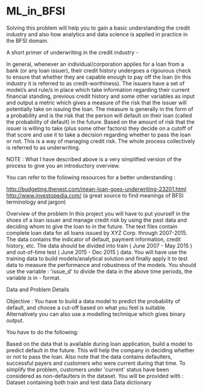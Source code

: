 # ML_in_BFSI
Solving this problem will help you to gain a basic understanding the credit industry and 
also how analytics and data science is applied in practice in the BFSI domain.

A short primer of underwriting in the credit industry - 

In general, whenever an individual/corporation applies for a loan from a bank (or any loan issuer), 
their credit history undergoes a rigourous check to ensure that whether they are capable enough to pay off the loan (in this industry it is referred to as credit-worthiness). 
The issuers have a set of model/s and rule/s in place which take information regarding their current financial standing,
previous credit history and some other variables as input and output a metric which gives a measure of the risk that the issuer will potentially take on issuing the loan. The measure is generally in the form of a probability and is the risk that the person will default on their loan (called the probability of default) in the future.
Based on the amount of risk that the issuer is willing to take (plus some other factors) they decide on a cutoff of that score 
and use it to take a decision regarding whether to pass the loan or not. 
This is a way of managing credit risk. The whole process collectively is referred to as underwriting.

NOTE : What I have described above is a very simplified version of the process to give you an introductory overview. 

You can refer to the following resources for a better understanding :

http://budgeting.thenest.com/mean-loan-goes-underwriting-23201.html
http://www.investopedia.com/ (a great source to find meanings of BFSI terminology and jargon)

Overview of the problem
In this project you will have to put yourself in the shoes of a loan issuer and manage credit risk by using the past data and deciding whom to give the loan to in the future. The text files contain complete loan data for all loans issued by XYZ Corp. through 2007-2015. The data contains the indicator of default, payment information, credit history, etc.
The data should be divided into train ( June 2007 - May 2015 ) and out-of-time test ( June 2015 - Dec 2015 ) data. 
You will have use the training data to build models/analytical solution and finally apply it to test data to measure the performance and robustness of the models. 
You should use the variable : 'issue_d' to divide the data in the above time periods,
the variable is in <month>-<year> format.

Data and Problem Details 

Objective : You have to build a data model to predict the probability of default, and choose a cut-off based on what you feel is suitable. Alternatively you can also use a modelling technique which gives binary output.

You have to do the following:

Based on the data that is available during loan application, build a model to predict default in the future. 
This will help the company in deciding whether or not to pass the loan.
Also note that the data contains defaulters, successful payers and customers who were current during that time. 
To simplify the problem, customers under 'current' status have been considered as non-defaulters in the dataset.
You will be provided with :
Dataset containing both train and test data
Data dictionary
 
